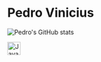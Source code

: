 # Pedro Vinicius 

![Pedro's GitHub stats](https://github-readme-stats.vercel.app/api?username=PedroViniciusSilva&show_icons=true&theme=midnight-purple&cache_seconds1)

<img align="left" alt="Java" width="30px" style="padding-right:10px;" src="https://cdn.jsdelivr.net/gh/devicons/devicon@latest/icons/javascript/javascript-original.svg" />
          

